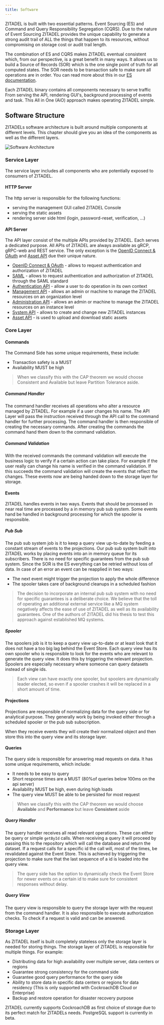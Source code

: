 ```yaml
---
title: Software
---
```


ZITADEL is built with two essential patterns. Event Sourcing (ES) and Command and Query Responsibility Segregation (CQRS).
Due to the nature of Event Sourcing ZITADEL provides the unique capability to generate a strong audit trail of ALL the things that happen to its resources, without compromising on storage cost or audit trail length.

The combination of ES and CQRS makes ZITADEL eventual consistent which, from our perspective, is a great benefit in many ways.
It allows us to build a Source of Records (SOR) which is the one single point of truth for all computed states.
The SOR needs to be transaction safe to make sure all operations are in order.
You can read more about this in our [ES documentation](../eventstore/overview).

Each ZITADEL binary contains all components necessary to serve traffic
From serving the API, rendering GUI's, background processing of events and task.
This All in One (AiO) approach makes operating ZITADEL simple.

## Software Structure

ZITADELs software architecture is built around multiple components at different levels.
This chapter should give you an idea of the components as well as the different layers.

![Software Architecture](/img/zitadel_software_architecture.png)

### Service Layer

The service layer includes all components who are potentially exposed to consumers of ZITADEL.

#### HTTP Server

The http server is responsible for the following functions:

- serving the management GUI called ZITADEL Console
- serving the static assets
- rendering server side html (login, password-reset, verification, ...)

#### API Server

The API layer consist of the multiple APIs provided by ZITADEL. Each serves a dedicated purpose.
All APIs of ZITADEL are always available as gRCP, gRPC-web and REST service.
The only exception is the [OpenID Connect & OAuth](/docs/apis/openidoauth/endpoints) and [Asset API](/docs/apis/introduction#assets) due their unique nature.

- [OpenID Connect & OAuth](/docs/apis/openidoauth/endpoints) - allows to request authentication and authorization of ZITADEL
- [SAML](/docs/apis/saml/endpoints) - allows to request authentication and authorization of ZITADEL through the SAML standard
- [Authentication API](/docs/apis/introduction#authentication) - allow a user to do operation in its own context
- [Management API](/docs/apis/introduction#management) - allows an admin or machine to manage the ZITADEL resources on an organization level
- [Administration API](/docs/apis/introduction#administration) - allows an admin or machine to manage the ZITADEL resources on an instance level
- [System API](/docs/apis/introduction#system) - allows to create and change new ZITADEL instances
- [Asset API](/docs/apis/introduction#assets) - is used to upload and download static assets

### Core Layer

#### Commands

The Command Side has some unique requirements, these include:

- Transaction safety is a MUST
- Availability MUST be high

> When we classify this with the CAP theorem we would choose Consistent and Available but leave Partition Tolerance aside.

##### Command Handler

The command handler receives all operations who alter a resource managed by ZITADEL.
For example if a user changes his name. The API Layer will pass the instruction received through the API call to the command handler for further processing.
The command handler is then responsible of creating the necessary commands.
After creating the commands the command hand them down to the command validation.

##### Command Validation

With the received commands the command validation will execute the business logic to verify if a certain action can take place.
For example if the user really can change his name is verified in the command validation.
If this succeeds the command validation will create the events that reflect the changes.
These events now are being handed down to the storage layer for storage.

#### Events

ZITADEL handles events in two ways.
Events that should be processed in near real time are processed by a in memory pub sub system.
Some events hand be handled in background processing for which the spooler is responsible.

##### Pub Sub

The pub sub system job is it to keep a query view up-to-date by feeding a constant stream of events to the projections.
Our pub sub system built into ZITADEL works by placing events into an in memory queue for its subscribers.
There is no need for specific guarantees from the pub sub system. Since the SOR is the ES everything can be retried without loss of data.
In case of an error an event can be reapplied in two ways:

- The next event might trigger the projection to apply the whole difference
- The spooler takes care of background cleanups in a scheduled fashion

> The decision to incorporate an internal pub sub system with no need for specific guarantees is a deliberate choice.
> We believe that the toll of operating an additional external service like a MQ system negatively affects the ease of use of ZITADEL as well as its availability guarantees.
> One of the authors of ZITADEL did his thesis to test this approach against established MQ systems.

##### Spooler

The spoolers job is it to keep a query view up-to-date or at least look that it does not have a too big lag behind the Event Store.
Each query view has its own spooler who is responsible to look for the events who are relevant to generate the query view. It does this by triggering the relevant projection.
Spoolers are especially necessary where someone can query datasets instead of single ids.

> Each view can have exactly one spooler, but spoolers are dynamically leader elected, so even if a spooler crashes it will be replaced in a short amount of time.

#### Projections

Projections are responsible of normalizing data for the query side or for analytical purpose.
They generally work by being invoked either through a scheduled spooler or the pub sub subscription.

When they receive events they will create their normalized object and then store this into the query view and its storage layer.

#### Queries

The query side is responsible for answering read requests on data.
It has some unique requirements, which include:

- It needs to be easy to query
- Short response times are a MUST (80%of queries below 100ms on the api server)
- Availability MUST be high, even during high loads
- The query view MUST be able to be persisted for most request

> When we classify this with the CAP theorem we would choose **Available** and **Performance** but leave **Consistent** aside

##### Query Handler

The query handler receives all read relevant operations. These can either be query or simple `getById` calls.
When receiving a query it will proceed by passing this to the repository which will call the database and return the dataset.
If a request calls for a specific id the call will, most of the times, be revalidated against the Event Store.
This is achieved by triggering the projection to make sure that the last sequence of a id is loaded into the query view.

> The query side has the option to dynamically check the Event Store for newer events on a certain id to make sure for consistent responses without delay.

##### Query View

The query view is responsible to query the storage layer with the request from the command handler.
It is also responsible to execute authorization checks. To check if a request is valid and can be answered.

### Storage Layer

As ZITADEL itself is built completely stateless only the storage layer is needed for storing things.
The storage layer of ZITADEL is responsible for multiple things. For example:

- Distributing data for high availability over multiple server, data centers or regions
- Guarantee strong consistency for the command side
- Guarantee good query performance for the query side
- Ability to store data in specific data centers or regions for data residency (This is only supported with CockroachDB Cloud or Enterprise)
- Backup and restore operation for disaster recovery purpose

ZITADEL currently supports CockroachDB as first choice of storage due to its perfect match for ZITADELs needs.
PostgreSQL support is currently in beta.
